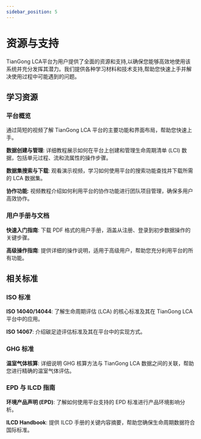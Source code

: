 ```yaml
---
sidebar_position: 5
---
```


# 资源与支持

TianGong LCA平台为用户提供了全面的资源和支持,以确保您能够高效地使用该系统并充分发挥其潜力。我们提供各种学习材料和技术支持,帮助您快速上手并解决使用过程中可能遇到的问题。

## 学习资源

### 平台概览

通过简短的视频了解 TianGong LCA 平台的主要功能和界面布局，帮助您快速上手。

**数据创建与管理**: 详细教程展示如何在平台上创建和管理生命周期清单 (LCI) 数据，包括单元过程、流和流属性的操作步骤。

**数据集搜索与下载**: 观看演示视频，学习如何使用平台的搜索功能查找并下载所需的 LCA 数据集。

**协作功能**: 视频教程介绍如何利用平台的协作功能进行团队项目管理，确保多用户高效协作。

### 用户手册与文档

**快速入门指南**: 下载 PDF 格式的用户手册，涵盖从注册、登录到初步数据操作的关键步骤。

**高级操作指南**: 提供详细的操作说明，适用于高级用户，帮助您充分利用平台的所有功能。

## 相关标准

### ISO 标准

**ISO 14040/14044**: 了解生命周期评估 (LCA) 的核心标准及其在 TianGong LCA 平台中的应用。

**ISO 14067**: 介绍碳足迹评估标准及其在平台中的实现方式。

### GHG 标准

**温室气体核算**: 详细说明 GHG 核算方法与 TianGong LCA 数据之间的关联，帮助您进行精确的温室气体评估。

### EPD 与 ILCD 指南

**环境产品声明 (EPD)**: 了解如何使用平台支持的 EPD 标准进行产品环境影响分析。

**ILCD Handbook**: 提供 ILCD 手册的关键内容摘要，帮助您确保生命周期数据符合国际标准。
